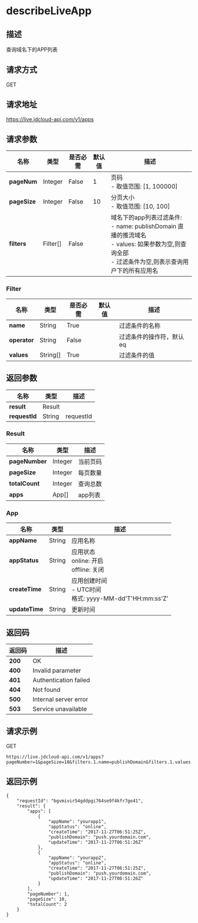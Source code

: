 # describeLiveApp


## 描述
查询域名下的APP列表

## 请求方式
GET

## 请求地址
https://live.jdcloud-api.com/v1/apps


## 请求参数
|名称|类型|是否必需|默认值|描述|
|---|---|---|---|---|
|**pageNum**|Integer|False|1|页码<br>- 取值范围: [1, 100000]<br>|
|**pageSize**|Integer|False|10|分页大小<br>- 取值范围: [10, 100]<br>|
|**filters**|Filter[]|False| |域名下的app列表过滤条件:<br>  - name: publishDomain 直播的推流域名<br>  - values: 如果参数为空,则查询全部<br>  - 过滤条件为空,则表示查询用户下的所有应用名<br>|

### Filter
|名称|类型|是否必需|默认值|描述|
|---|---|---|---|---|
|**name**|String|True| |过滤条件的名称|
|**operator**|String|False| |过滤条件的操作符，默认eq|
|**values**|String[]|True| |过滤条件的值|

## 返回参数
|名称|类型|描述|
|---|---|---|
|**result**|Result| |
|**requestId**|String|requestId|

### Result
|名称|类型|描述|
|---|---|---|
|**pageNumber**|Integer|当前页码|
|**pageSize**|Integer|每页数量|
|**totalCount**|Integer|查询总数|
|**apps**|App[]|app列表|
### App
|名称|类型|描述|
|---|---|---|
|**appName**|String|应用名称|
|**appStatus**|String|应用状态<br>  online: 开启<br>  offline: 关闭<br>|
|**createTime**|String|应用创建时间<br>- UTC时间<br>  格式: yyyy-MM-dd'T'HH:mm:ss'Z'<br>|
|**updateTime**|String|更新时间|

## 返回码
|返回码|描述|
|---|---|
|**200**|OK|
|**400**|Invalid parameter|
|**401**|Authentication failed|
|**404**|Not found|
|**500**|Internal server error|
|**503**|Service unavailable|

## 请求示例
GET
```
https://live.jdcloud-api.com/v1/apps?pageNumber=1&pageSize=10&filters.1.name=publishDomain&filters.1.values.1=push.yourdomain.com
```

## 返回示例
```
{
    "requestId": "bgvmivir54gddpgi764se9f4kfr7ge41", 
    "result": {
        "apps": [
            {
                "appName": "yourapp1", 
                "appStatus": "online", 
                "createTime": "2017-11-27T06:51:25Z", 
                "publishDomain": "push.yourdomain.com", 
                "updateTime": "2017-11-27T06:51:26Z"
            }, 
            {
                "appName": "yourapp2", 
                "appStatus": "online", 
                "createTime": "2017-11-27T06:51:25Z", 
                "publishDomain": "push.yourdomain.com", 
                "updateTime": "2017-11-27T06:51:26Z"
            }
        ], 
        "pageNumber": 1, 
        "pageSize": 10, 
        "totalCount": 2
    }
}
```

